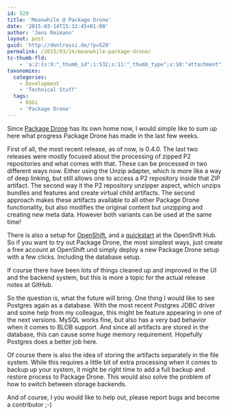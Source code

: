 ```yaml
---
id: 529
title: 'Meanwhile @ Package Drone'
date: '2015-03-14T15:32:45+01:00'
author: 'Jens Reimann'
layout: post
guid: 'http://dentrassi.de/?p=529'
permalink: /2015/03/14/meanwhile-package-drone/
tc-thumb-fld:
    - 'a:2:{s:9:"_thumb_id";i:532;s:11:"_thumb_type";s:10:"attachment";}'
taxonomies:
  categories:
    - Development
    - 'Technical Stuff'
  tags:
    - OSGi
    - 'Package Drone'
---
```


Since [Package Drone](http://packagedrone.org "Package Drone") has its own home now, I would simple like to sum up here what progress Package Drone has made in the last few weeks.

<!-- more -->

First of all, the most recent release, as of now, is 0.4.0. The last two releases were mostly focused about the processing of zipped P2 repositories and what comes with that. These can be processed in two different ways now. Either using the Unzip adapter, which is more like a way of deep linking, but still allows one to access a P2 repository inside that ZIP artifact. The second way it the P2 repository unzipper aspect, which unzips bundles and features and create virtual child artifacts. The second approach makes these artifacts available to all other Package Drone functionality, but also modifies the original content but unzipping and creating new meta data. However both variants can be used at the same time!

There is also a setup for [OpenShift](https://www.openshift.com/ "OpenShift"), and a [quickstart](https://hub.openshift.com/quickstarts/90-package-drone "Package Drone QuickStart") at the OpenShift Hub. So if you want to try out Package Drone, the most simplest ways, just create a free account at OpenShift und simply deploy a new Package Drone setup with a few clicks. Including the database setup.

If course there have been lots of things cleaned up and improved in the UI and the backend system, but this is more a topic for the actual release notes at GitHub.

So the question is, what the future will bring. One thing I would like to see Postgres again as a database. With the most recent Postgres JDBC driver and some help from my colleague, this might be feature appearing in one of the next versions. MySQL works fine, but also has a very bad behavior when it comes to BLOB support. And since all artifacts are stored in the database, this can cause some huge memory requirement. Hopefully Postgres does a better job here.

Of course there is also the idea of storing the artifacts separately in the file system. While this requires a little bit of extra processing when it comes to backup up your system, it might be right time to add a full backup and restore process to Package Drone. This would also solve the problem of how to switch between storage backends.

And of course, I you would like to help out, please report bugs and become a contributor ;-)
